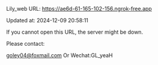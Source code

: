 Lily_web URL: https://ae6d-61-165-102-156.ngrok-free.app

Updated at: 2024-12-09 20:58:11

If you cannot open this URL, the server might be down.

Please contact: 

goley04@foxmail.com Or Wechat:GL_yeaH